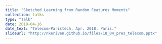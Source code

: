 ```yaml
---
title: "Sketched Learning from Random Features Moments"
collection: talks
type: "Talk"
date: 2018-04-16
date_text: "Telecom-Paristech, Apr. 2018, Paris."
slideurl: "http://nkeriven.github.io/files/18_04_pres_telecom.pptx"
---
```

